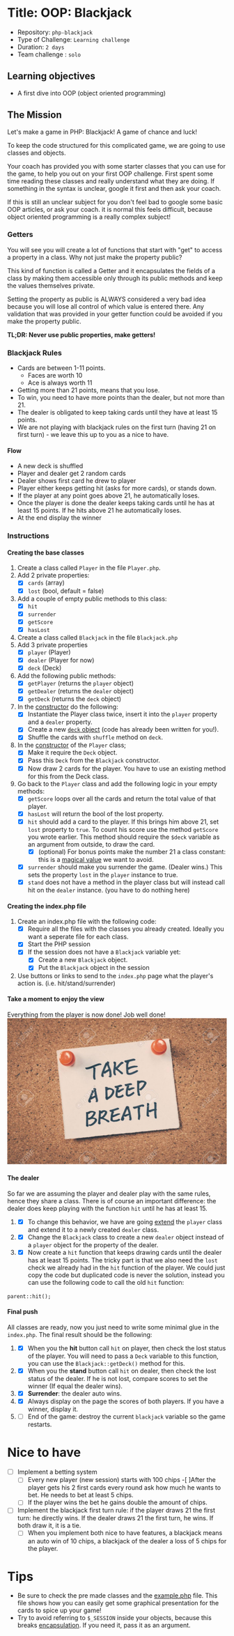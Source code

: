 # Title: OOP: Blackjack

- Repository: `php-blackjack`
- Type of Challenge: `Learning challenge`
- Duration: `2 days`
- Team challenge : `solo`

## Learning objectives
- A first dive into OOP (object oriented programming)

## The Mission
Let's make a game in PHP: Blackjack! A game of chance and luck!

To keep the code structured for this complicated game, we are going to use classes and objects.

Your coach has provided you with some starter classes that you can use for the game, to help you out on your first OOP challenge. First spent some time reading these classes and really understand what they are doing. If something in the syntax is unclear, google it first and then ask your coach.

If this is still an unclear subject for you don't feel bad to google some basic OOP articles, or ask your coach. it is normal this feels difficult, because object oriented programming is a really complex subject!

### Getters
You will see you will create a lot of functions that start with "get" to access a property in a class. Why not just make the property public?

This kind of function is called a Getter and it encapsulates the fields of a class by making them accessible only through its public methods and keep the values themselves private. 

Setting the property as public is ALWAYS considered a very bad idea because you will lose all control of which value is entered there. Any validation that was provided in your getter function could be avoided if you make the property public.

__TL;DR: Never use public properties, make getters!__

### Blackjack Rules
- Cards are between 1-11 points.
    - Faces are worth 10
    - Ace is always worth 11
- Getting more than 21 points, means that you lose.
- To win, you need to have more points than the dealer, but not more than 21.
- The dealer is obligated to keep taking cards until they have at least 15 points.
- We are not playing with blackjack rules on the first turn (having 21 on first turn) - we leave this up to you as a nice to have.

#### Flow
  - A new deck is shuffled
  - Player and dealer get 2 random cards
  - Dealer shows first card he drew to player
  - Player either keeps getting hit (asks for more cards), or stands down.
  - If the player at any point goes above 21, he automatically loses.
  - Once the player is done the dealer keeps taking cards until he has at least 15 points. If he hits above 21 he automatically loses.
  - At the end display the winner

### Instructions
#### Creating the base classes
1. Create a class called `Player` in the file `Player.php`.
1. Add 2 private properties:
    -[x] `cards` (array)
    -[x] `lost` (bool, default = false)
1. Add a couple of empty public methods to this class: 
	-[x] `hit`
	-[x] `surrender`
	-[x] `getScore`
	-[x] `hasLost`
1. Create a class called `Blackjack` in the file `Blackjack.php`
1. Add 3 private properties 
    -[x] `player` (Player)
    -[x] `dealer` (Player for now)
    -[x] `deck`  (Deck)
1. Add the following public methods:
    -[x] `getPlayer` (returns the `player` object)
    -[x] `getDealer` (returns the `dealer` object)
    -[x] `getDeck` (returns the `deck` object)
1. In the [constructor](https://www.php.net/manual/en/language.oop5.decon.php) do the following:
    -[x] Instantiate the Player class twice, insert it into the `player` property and a `dealer` property.
    -[x] Create a new [`deck` object](code/Deck.php) (code has already been written for you!).
    -[x] Shuffle the cards with `shuffle` method on `deck`.
1. In the [constructor](https://www.php.net/manual/en/language.oop5.decon.php) of the `Player` class;
    -[x] Make it require the `Deck` object.
    -[x] Pass this `Deck` from the `Blackjack` constructor.
    -[x] Now draw 2 cards for the player. You have to use an existing method for this from the Deck class.
1. Go back to the `Player` class and add the following logic in your empty methods:
    -[x] `getScore` loops over all the cards and return the total value of that player.
    -[x] `hasLost` will return the bool of the lost property.
    -[x] `hit` should add a card to the player. If this brings him above 21, set `lost` property to `true`. To count his score use the method `getScore` you wrote earlier. This method should require the `$deck` variable as an argument from outside, to draw the card.
        -[x] (optional) For bonus points make the number 21 a class constant: this is a [magical value](https://stackoverflow.com/questions/47882/what-is-a-magic-number-and-why-is-it-bad) we want to avoid.
    -[x] `surrender` should make you surrender the game. (Dealer wins.)
            This sets the property `lost` in the `player` instance to true.
    -[x] `stand` does not have a method in the player class but will instead call hit on the `dealer` instance. (you have to do nothing here)

#### Creating the index.php  file
1. Create an index.php file with the following code:
   -[x] Require all the files with the classes you already created. Ideally you want a seperate file for each class.
   -[x] Start the PHP session
   -[x] If the session does not have a `Blackjack` variable yet: 
        -[x] Create a new `Blackjack` object.
        -[x] Put the `Blackjack` object in the session
1. Use buttons or links to send to the `index.php` page what the player's action is. (i.e. hit/stand/surrender)
    
#### Take a moment to enjoy the view
Everything from the player is now done! Job well done!
![Don't forget to breathe](resources/breath.jpg)

#### The dealer
So far we are assuming the player and dealer play with the same rules, hence they share a class. There is of course an important difference: the dealer does keep playing with the function `hit` until he has at least 15.

1. -[x] To change this behavior, we have are going [extend](https://www.php.net/manual/en/language.oop5.inheritance.php) the `player` class and extend it to a newly created `dealer` class. 

1. -[x] Change the `Blackjack` class to create a new `dealer` object instead of a `player` object for the property of the dealer. 

1. -[x] Now create a `hit` function that keeps drawing cards until the dealer has at least 15 points. The tricky part is that we also need the `lost` check we already had in the `hit` function of the player. We could just copy the code but duplicated code is never the solution, instead you can use the following code to call the old `hit` function:

```parent::hit();```

#### Final push
All classes are ready, now you just need to write some minimal glue in the `index.php`. The final result should be the following:

1. -[x] When you the **hit** button call `hit` on player, then check the lost status of the player.
    You will need to pass a `Deck` variable to this function, you can use the `Blackjack::getDeck()` method for this.
1. -[x] When you the **stand** button call `hit` on dealer, then check the lost status of the dealer. If he is not lost, compare scores to set the winner (If equal the dealer wins). 
1. -[x] **Surrender**: the dealer auto wins.
1. -[x] Always display on the page the scores of both players. If you have a winner, display it.
1. -[ ] End of the game: destroy the current `blackjack` variable so the game restarts.
    
# Nice to have
- [ ] Implement a betting system
     -[ ] Every new player (new session) starts with 100 chips
     -[ ]After the player gets his 2 first cards every round ask how much he wants to bet. He needs to bet at least 5 chips. 
     -[ ] If the player wins the bet he gains double the amount of chips.
-[ ] Implement the blackjack first turn rule: if the player draws 21 the first turn: he directly wins. If the dealer draws 21 the first turn, he wins. If both draw it, it is a tie. 
    -[ ] When you implement both nice to have features, a blackjack means an auto win of 10 chips, a blackjack of the dealer a loss of 5 chips for the player.
    
# Tips
- Be sure to check the pre made classes and the [example.php](code/example.php) file. This file shows how you can easily get some graphical presentation for the cards to spice up your game!
- Try to avoid referring to `$_SESSION` inside your objects, because this breaks [encapsulation](https://en.wikipedia.org/wiki/Encapsulation_(computer_programming)). If you need it, pass it as an argument.
